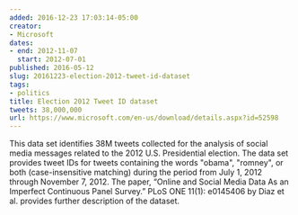 ```yaml
---
added: 2016-12-23 17:03:14-05:00
creator:
- Microsoft
dates:
- end: 2012-11-07
  start: 2012-07-01
published: 2016-05-12
slug: 20161223-election-2012-tweet-id-dataset
tags:
- politics
title: Election 2012 Tweet ID dataset
tweets: 38,000,000
url: https://www.microsoft.com/en-us/download/details.aspx?id=52598
---
```


This data set identifies 38M tweets collected for the analysis of social media messages related to the 2012 U.S. Presidential election. The data set provides tweet IDs for tweets containing the words "obama", "romney", or both (case-insensitive matching) during the period from July 1, 2012 through November 7, 2012. The paper, “Online and Social Media Data As an Imperfect Continuous Panel Survey.” PLoS ONE 11(1): e0145406 by Diaz et al.  provides further description of the dataset.
